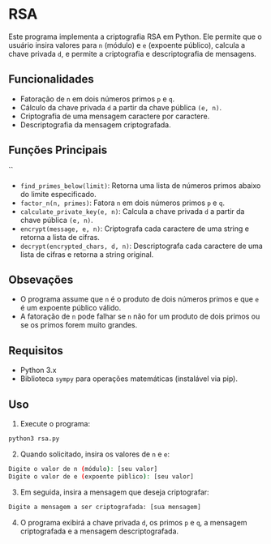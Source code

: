 # RSA
Este programa implementa a criptografia RSA em Python. Ele permite que o usuário insira valores para `n` (módulo) e `e` (expoente público), calcula a chave privada `d`, e permite a criptografia e descriptografia de mensagens.

## Funcionalidades

- Fatoração de `n` em dois números primos `p` e `q`.
- Cálculo da chave privada `d` a partir da chave pública `(e, n)`.
- Criptografia de uma mensagem caractere por caractere.
- Descriptografia da mensagem criptografada.

## Funções Principais
``
* `find_primes_below(limit)`: Retorna uma lista de números primos abaixo do limite especificado.
* `factor_n(n, primes)`: Fatora `n` em dois números primos `p` e `q`.
* `calculate_private_key(e, n)`: Calcula a chave privada `d` a partir da chave pública `(e, n)`.
* `encrypt(message, e, n)`: Criptografa cada caractere de uma string e retorna a lista de cifras.
* `decrypt(encrypted_chars, d, n)`: Descriptografa cada caractere de uma lista de cifras e retorna a string original.

## Obsevações
* O programa assume que `n` é o produto de dois números primos e que `e` é um expoente público válido.
* A fatoração de `n` pode falhar se `n` não for um produto de dois primos ou se os primos forem muito grandes.

## Requisitos

- Python 3.x
- Biblioteca `sympy` para operações matemáticas (instalável via pip).

## Uso

1. Execute o programa:

```bash
python3 rsa.py
```

2. Quando solicitado, insira os valores de `n` e `e`:

```bash
Digite o valor de n (módulo): [seu valor]
Digite o valor de e (expoente público): [seu valor]
```

3. Em seguida, insira a mensagem que deseja criptografar:

```bash
Digite a mensagem a ser criptografada: [sua mensagem]
```

4. O programa exibirá a chave privada `d`, os primos `p` e `q`, a mensagem criptografada e a mensagem descriptografada.